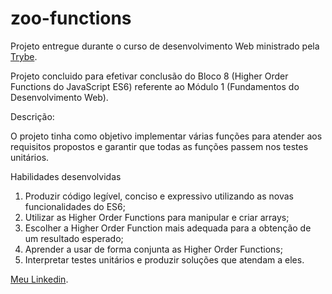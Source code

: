 # zoo-functions

<p>Projeto entregue durante o curso de desenvolvimento Web ministrado pela <a href="https://www.betrybe.com" targe="_blank" rel="nofollow">Trybe</a>.</p>

<p>Projeto concluido para efetivar conclusão do Bloco 8 (Higher Order Functions do JavaScript ES6) referente ao Módulo 1 (Fundamentos do Desenvolvimento Web).</p>

<p>Descrição:</p> 

<p>O projeto tinha como objetivo implementar várias funções para atender aos requisitos propostos e garantir que todas as funções passem nos testes unitários.</p>

<p>Habilidades desenvolvidas</p>
<ol>
<li>Produzir código legível, conciso e expressivo utilizando as novas funcionalidades do ES6;</li>
<li>Utilizar as Higher Order Functions para manipular e criar arrays;</li>
<li>Escolher a Higher Order Function mais adequada para a obtenção de um resultado esperado;</li>
<li>Aprender a usar de forma conjunta as Higher Order Functions;</li>
<li>Interpretar testes unitários e produzir soluções que atendam a eles.</li>
</ol>

<p><a href="https://www.linkedin.com/in/julia-farias1995/" targe="_blank" rel="nofollow">Meu Linkedin</a>.</p>
